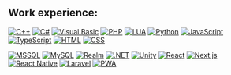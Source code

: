 ## Work experience:

[![C++](https://img.shields.io/badge/C%2B%2B-ccc?logoColor=ccc&labelColor=333&logo=cplusplus)]()
[![C#](https://img.shields.io/badge/C%23-ccc?logoColor=ccc&labelColor=333&logo=csharp)]()
[![Visual Basic](https://img.shields.io/badge/Visual_Basic-ccc?logoColor=ccc&labelColor=333&logo=visualbasic)]()
[![PHP](https://img.shields.io/badge/PHP-ccc?logoColor=ccc&labelColor=333&logo=php)]()
[![LUA](https://img.shields.io/badge/LUA-ccc?logoColor=ccc&labelColor=333&logo=lua)]()
[![Python](https://img.shields.io/badge/Python-ccc?logoColor=ccc&labelColor=333&logo=python)]()
[![JavaScript](https://img.shields.io/badge/JavaScript-ccc?logoColor=ccc&labelColor=333&logo=javascript)]()
[![TypeScript](https://img.shields.io/badge/TypeScript-ccc?logoColor=ccc&labelColor=333&logo=typescript)]()
[![HTML](https://img.shields.io/badge/HTML-ccc?logoColor=ccc&labelColor=333&logo=html5)]()
[![CSS](https://img.shields.io/badge/CSS-ccc?logoColor=ccc&labelColor=333&logo=css3)]()

[![MSSQL](https://img.shields.io/badge/MSSQL-ccc?logoColor=ccc&labelColor=333&logo=microsoftsqlserver)]()
[![MySQL](https://img.shields.io/badge/MySQL-ccc?logoColor=ccc&labelColor=333&logo=mysql)]()
[![Realm](https://img.shields.io/badge/Realm-ccc?logoColor=ccc&labelColor=333&logo=realm)]()
[![.NET](https://img.shields.io/badge/.NET-ccc?logoColor=ccc&labelColor=333&logo=dotnet)]()
[![Unity](https://img.shields.io/badge/Unity-ccc?logoColor=ccc&labelColor=333&logo=unity)]()
[![React](https://img.shields.io/badge/React-ccc?logoColor=ccc&labelColor=333&logo=react)]()
[![Next.js](https://img.shields.io/badge/Next.js-ccc?logoColor=ccc&labelColor=333&logo=nextdotjs)]()
[![React Native](https://img.shields.io/badge/React_Native-ccc?logoColor=ccc&labelColor=333&logo=react)]()
[![Laravel](https://img.shields.io/badge/Laravel-ccc?logoColor=ccc&labelColor=333&logo=laravel)]()
[![PWA](https://img.shields.io/badge/PWA-ccc?logoColor=ccc&labelColor=333&logo=pwa)]()
